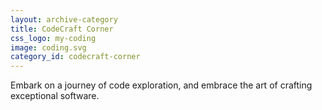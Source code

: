```yaml
---
layout: archive-category
title: CodeCraft Corner
css_logo: my-coding
image: coding.svg
category_id: codecraft-corner
---
```

Embark on a journey of code exploration, and embrace the art of crafting exceptional software.